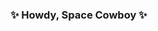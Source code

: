 ### ✨ Howdy, Space Cowboy ✨
<!--
I'm a Software Engineer from Vilnius, Lithuania.

I'm currently working as a tech lead at [RoboLabs](https://github.com/robolabs-lt)

**KlaudijusM/klaudijusm** is a ✨ _special_ ✨ repository because its `README.md` (this file) appears on your GitHub profile.

Here are some ideas to get you started:

- 🔭 I’m currently working on ...
- 🌱 I’m currently learning ...
- 👯 I’m looking to collaborate on ...
- 🤔 I’m looking for help with ...
- 💬 Ask me about ...
- 📫 How to reach me: ...
- 😄 Pronouns: ...
- ⚡ Fun fact: ...
-->

